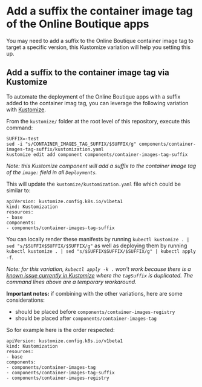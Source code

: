 # Add a suffix the container image tag of the Online Boutique apps

You may need to add a suffix to the Online Boutique container image tag to target a specific version, this Kustomize variation will help you setting this up.

## Add a suffix to the container image tag via Kustomize

To automate the deployment of the Online Boutique apps with a suffix added to the container imag tag, you can leverage the following variation with [Kustomize](../..).

From the `kustomize/` folder at the root level of this repository, execute this command:
```
SUFFIX=-test
sed -i "s/CONTAINER_IMAGES_TAG_SUFFIX/$SUFFIX/g" components/container-images-tag-suffix/kustomization.yaml
kustomize edit add component components/container-images-tag-suffix
```
_Note: this Kustomize component will add a suffix to the container image tag of the `image:` field in all `Deployments`._

This will update the `kustomize/kustomization.yaml` file which could be similar to:
```
apiVersion: kustomize.config.k8s.io/v1beta1
kind: Kustomization
resources:
- base
components:
- components/container-images-tag-suffix
```

You can locally render these manifests by running `kubectl kustomize . | sed "s/$SUFFIX$SUFFIX/$SUFFIX/g"` as well as deploying them by running `kubectl kustomize . | sed "s/$SUFFIX$SUFFIX/$SUFFIX/g" | kubectl apply -f`.

_Note: for this variation, `kubectl apply -k .` won't work because there is a [known issue currently in Kustomize](https://github.com/kubernetes-sigs/kustomize/issues/4814) where the `tagSuffix` is duplicated. The command lines above are a temporary workaround._

**Important notes:** if combining with the other variations, here are some considerations:
- should be placed before `components/container-images-registry`
- should be placed after `components/container-images-tag`

So for example here is the order respected:
```
apiVersion: kustomize.config.k8s.io/v1beta1
kind: Kustomization
resources:
- base
components:
- components/container-images-tag
- components/container-images-tag-suffix
- components/container-images-registry
```